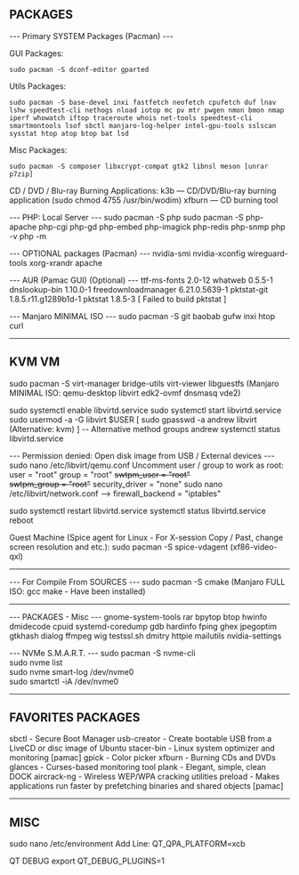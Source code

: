 ## PACKAGES

--- Primary SYSTEM Packages (Pacman) ---

GUI Packages:
```
sudo pacman -S dconf-editor gparted
```

Utils Packages:
```
sudo pacman -S base-devel inxi fastfetch neofetch cpufetch duf lnav lshw speedtest-cli nethogs nload iotop mc pv mtr pwgen nmon bmon nmap iperf whowatch iftop traceroute whois net-tools speedtest-cli smartmontools lsof sbctl manjaro-log-helper intel-gpu-tools sslscan sysstat htop atop btop bat lsd
```

Misc Packages:
```
sudo pacman -S composer libxcrypt-compat gtk2 libnsl meson [unrar p7zip]
```

CD / DVD / Blu-ray Burning Applications:
k3b — CD/DVD/Blu-ray burning application (sudo chmod 4755 /usr/bin/wodim)
xfburn — CD burning tool

--- PHP: Local Server ---
sudo pacman -S php
sudo pacman -S php-apache php-cgi php-gd php-embed php-imagick php-redis php-snmp
php -v
php -m

--- OPTIONAL packages (Pacman) ---
nvidia-smi nvidia-xconfig wireguard-tools xorg-xrandr apache

--- AUR (Pamac GUI) (Optional) ---
ttf-ms-fonts 			2.0-12
whatweb 				0.5.5-1
dnslookup-bin 			1.10.0-1
freedownloadmanager 	6.21.0.5639-1
pktstat-git 			1.8.5.r11.g1289b1d-1
pktstat 				1.8.5-3 [ Failed to build pktstat ]

--- Manjaro MINIMAL ISO ---
sudo pacman -S git baobab gufw inxi htop curl

___

## KVM VM

sudo pacman -S virt-manager bridge-utils virt-viewer libguestfs
(Manjaro MINIMAL ISO: qemu-desktop libvirt edk2-ovmf dnsmasq vde2)

sudo systemctl enable libvirtd.service
sudo systemctl start libvirtd.service
sudo usermod -a -G libvirt $USER
[ sudo gpasswd -a andrew libvirt (Alternative: kvm) ] -- Alternative method
groups andrew
systemctl status libvirtd.service

--- Permission denied: Open disk image from USB / External devices ---
sudo nano /etc/libvirt/qemu.conf
Uncomment user / group to work as root:
user = "root"
group = "root"
~~swtpm_user = "root"~~  
~~swtpm_group = "root"~~
security_driver = "none"
sudo nano /etc/libvirt/network.conf --> firewall_backend = "iptables"

sudo systemctl restart libvirtd.service
systemctl status libvirtd.service
reboot

Guest Machine (Spice agent for Linux - For X-session
Copy / Past, change screen resolution and etc.):
sudo pacman -S spice-vdagent (xf86-video-qxl)

___

--- For Compile From SOURCES ---
sudo pacman -S cmake (Manjaro FULL ISO: gcc make - Have been installed)

___

--- PACKAGES - Misc ---
gnome-system-tools rar bpytop btop
hwinfo dmidecode cpuid systemd-coredump gdb hardinfo fping
ghex jpegoptim gtkhash dialog ffmpeg
wig testssl.sh dmitry httpie
mailutils
nvidia-settings

--- NVMe S.M.A.R.T. ---
sudo pacman -S nvme-cli  
sudo nvme list  
sudo nvme smart-log /dev/nvme0  
sudo smartctl -iA /dev/nvme0

___

## FAVORITES PACKAGES ####################

sbctl - Secure Boot Manager
usb-creator - Create bootable USB from a LiveCD or disc image of Ubuntu
stacer-bin - Linux system optimizer and monitoring [pamac]
gpick - Color picker
xfburn - Burning CDs and DVDs
glances - Curses-based monitoring tool
plank - Elegant, simple, clean DOCK
aircrack-ng - Wireless WEP/WPA cracking utilities
preload - Makes applications run faster by prefetching binaries and shared objects [pamac]

___

## MISC

sudo nano /etc/environment
Add Line:
QT_QPA_PLATFORM=xcb

QT DEBUG
export QT_DEBUG_PLUGINS=1